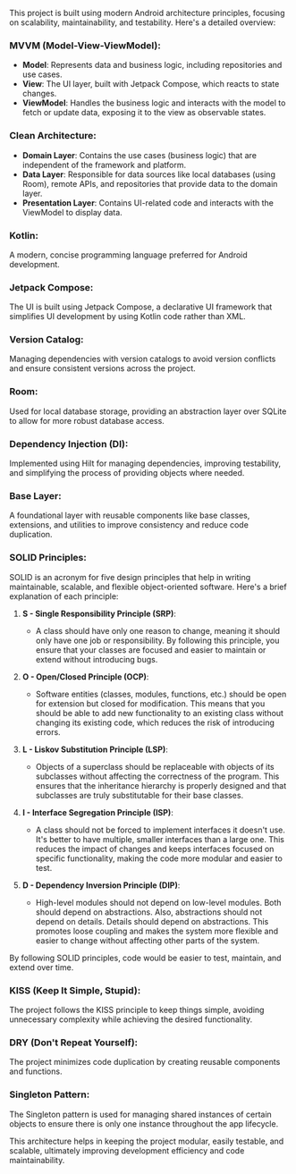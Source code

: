 This project is built using modern Android architecture principles, focusing on scalability, maintainability, and testability. Here's a detailed overview:

### MVVM (Model-View-ViewModel):
- **Model**: Represents data and business logic, including repositories and use cases.
- **View**: The UI layer, built with Jetpack Compose, which reacts to state changes.
- **ViewModel**: Handles the business logic and interacts with the model to fetch or update data, exposing it to the view as observable states.

### Clean Architecture:
- **Domain Layer**: Contains the use cases (business logic) that are independent of the framework and platform.
- **Data Layer**: Responsible for data sources like local databases (using Room), remote APIs, and repositories that provide data to the domain layer.
- **Presentation Layer**: Contains UI-related code and interacts with the ViewModel to display data.

### Kotlin:
A modern, concise programming language preferred for Android development.

### Jetpack Compose:
The UI is built using Jetpack Compose, a declarative UI framework that simplifies UI development by using Kotlin code rather than XML.

### Version Catalog:
Managing dependencies with version catalogs to avoid version conflicts and ensure consistent versions across the project.

### Room:
Used for local database storage, providing an abstraction layer over SQLite to allow for more robust database access.

### Dependency Injection (DI):
Implemented using Hilt for managing dependencies, improving testability, and simplifying the process of providing objects where needed.

### Base Layer:
A foundational layer with reusable components like base classes, extensions, and utilities to improve consistency and reduce code duplication.

### SOLID Principles:
SOLID is an acronym for five design principles that help in writing maintainable, scalable, and flexible object-oriented software. Here's a brief explanation of each principle:

1. **S - Single Responsibility Principle (SRP)**:
   - A class should have only one reason to change, meaning it should only have one job or responsibility. By following this principle, you ensure that your classes are focused and easier to maintain or extend without introducing bugs.

2. **O - Open/Closed Principle (OCP)**:
   - Software entities (classes, modules, functions, etc.) should be open for extension but closed for modification. This means that you should be able to add new functionality to an existing class without changing its existing code, which reduces the risk of introducing errors.

3. **L - Liskov Substitution Principle (LSP)**:
   - Objects of a superclass should be replaceable with objects of its subclasses without affecting the correctness of the program. This ensures that the inheritance hierarchy is properly designed and that subclasses are truly substitutable for their base classes.

4. **I - Interface Segregation Principle (ISP)**:
   - A class should not be forced to implement interfaces it doesn't use. It's better to have multiple, smaller interfaces than a large one. This reduces the impact of changes and keeps interfaces focused on specific functionality, making the code more modular and easier to test.

5. **D - Dependency Inversion Principle (DIP)**:
   - High-level modules should not depend on low-level modules. Both should depend on abstractions. Also, abstractions should not depend on details. Details should depend on abstractions. This promotes loose coupling and makes the system more flexible and easier to change without affecting other parts of the system.

By following SOLID principles, code would be easier to test, maintain, and extend over time.

### KISS (Keep It Simple, Stupid):
The project follows the KISS principle to keep things simple, avoiding unnecessary complexity while achieving the desired functionality.

### DRY (Don't Repeat Yourself):
The project minimizes code duplication by creating reusable components and functions.

### Singleton Pattern:
The Singleton pattern is used for managing shared instances of certain objects to ensure there is only one instance throughout the app lifecycle.

This architecture helps in keeping the project modular, easily testable, and scalable, ultimately improving development efficiency and code maintainability.
